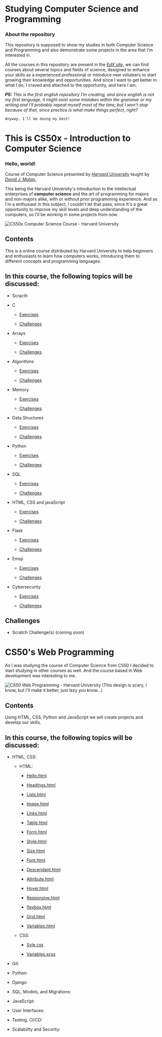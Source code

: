 # Studying Computer Science and Programming

### About the repository

This repository is supposed to show my studies in both Computer Science and Programming and also demonstrate some projects in the area that I'm interested in.

All the courses in this repository are present in the [*EdX site*](https://www.edx.org/), we can find courses about several topics and fields of science, designed to enhance your skills as a experienced professional or introduce new voluteers to start growing their knowledge and opportunities. And since I want to get better in what I do, I craved and attached to the opportunity, and here I am.

***PS:** This is the first english repository I'm creating, and since english is not my first language, it might exist some mistakes within the grammar or my writing and I'll probably repeat myself most of the time, but I won't stop because of that, since practice is what make things perfect, right?*

`Anyway, I'll be doing my best!`

# This is CS50x - Introduction to Computer Science

### Hello, world!

Course of Computer Science presented by [*Harvard University*](https://www.edx.org/school/harvardx) taught by [*David J. Malan.*](https://cs.harvard.edu/malan/) 

This being the Harvard University's introduction to the intellectual enterprises of **computer science** and the art of programming for majors and non-majors alike, with or without prior programming experience. And as I'm a enthusiast in this subject, I couldn't let that pass, since It's a great opportunity to improve my skill levels and deep understanding of the computers, so I'll be working in some projects from now.

![CS50x Computer Science Course - Harvard University](Images/CS50x%20Design.png)

## Contents

This is a online course distributed by Harvard University to help beginners and enthusiasts to learn how computers works, introducing them to different concepts and programming languages.

## In this course, the following topics will be discussed:

- Scracth

- C

   * [Exercises](CS50x%20-%20Introduction%20to%20Computer%20Science/Week%200%20-%20Scratch/)

   * [Challenges](CS50x%20-%20Introduction%20to%20Computer%20Science/Week%200%20-%20Scratch/)

- Arrays

   * [Exercises](CS50x%20-%20Introduction%20to%20Computer%20Science/Week%201%20-%20C/)

   * [Challenges](CS50x%20-%20Introduction%20to%20Computer%20Science/Week%201%20-%20C/)

- Algorithms

   * [Exercises](CS50x%20-%20Introduction%20to%20Computer%20Science/)

   * [Challenges](CS50x%20-%20Introduction%20to%20Computer%20Science/)

- Memory

   * [Exercises](CS50x%20-%20Introduction%20to%20Computer%20Science/)

   * [Challenges](CS50x%20-%20Introduction%20to%20Computer%20Science/)

- Data Structures

   * [Exercises](CS50x%20-%20Introduction%20to%20Computer%20Science/)

   * [Challenges](CS50x%20-%20Introduction%20to%20Computer%20Science/)

- Python

   * [Exercises](CS50x%20-%20Introduction%20to%20Computer%20Science/)

   * [Challenges](CS50x%20-%20Introduction%20to%20Computer%20Science/)

- SQL

   * [Exercises](CS50x%20-%20Introduction%20to%20Computer%20Science/)

   * [Challenges](CS50x%20-%20Introduction%20to%20Computer%20Science/)

- HTML, CSS and javaScript

   * [Exercises](CS50x%20-%20Introduction%20to%20Computer%20Science/)

   * [Challenges](CS50x%20-%20Introduction%20to%20Computer%20Science/)

- Flask

   * [Exercises](CS50x%20-%20Introduction%20to%20Computer%20Science/)

   * [Challenges](CS50x%20-%20Introduction%20to%20Computer%20Science/)

- Emoji

   * [Exercises](CS50x%20-%20Introduction%20to%20Computer%20Science/)

   * [Challenges](CS50x%20-%20Introduction%20to%20Computer%20Science/)

- Cybersecurity

   * [Exercises](CS50x%20-%20Introduction%20to%20Computer%20Science/)

   * [Challenges](CS50x%20-%20Introduction%20to%20Computer%20Science/)

## Challenges

- Scratch Challenge(s) (coming soon)

# CS50's Web Programming

As I was studying the course of Computer Science from CS50 I decided to start studying in other courses as well. And the course based in Web development was interesting to me.

![CS50 Web Programming - Harvard University](images/cs50-web-design.png)
(This design is scary, I know, but I'll make it better, just lazy you know...)

## Contents

Using HTML, CSS, Python and JavaScript we will create projects and develop our skills.

## In this course, the following topics will be discussed:

- HTML, CSS:

   * HTML:

      * [Hello.html](CS50's%20Web%20Programming/Lecture%201/HTML/hello.html)

      * [Headings.html](CS50's%20Web%20Programming/Lecture%201/HTML/heading.html)

      * [Lists.html](CS50's%20Web%20Programming/Lecture%201/HTML/lists.html)

      * [Image.html](CS50's%20Web%20Programming/Lecture%201/HTML/image.html)

      * [Links.html](CS50's%20Web%20Programming/Lecture%201/HTML/links.html)

      * [Table.html](CS50's%20Web%20Programming/Lecture%201/HTML/table.html)

      * [Form.html](CS50's%20Web%20Programming/Lecture%201/HTML/form.html)

      * [Style.html](CS50's%20Web%20Programming/Lecture%201/HTML/style.html)

      * [Size.html](CS50's%20Web%20Programming/Lecture%201/HTML/size.html)

      * [Font.html](CS50's%20Web%20Programming/Lecture%201/HTML/font.html)

      * [Descendant.html](CS50's%20Web%20Programming/Lecture%201/HTML/descendant.html)

      * [Attribute.html](CS50's%20Web%20Programming/Lecture%201/HTML/attribute.html)

      * [Hover.html](CS50's%20Web%20Programming/Lecture%201/HTML/hover.html)

      * [Responsive.html](CS50's%20Web%20Programming/Lecture%201/HTML/responsive.html)

      * [flexbox.html](CS50's%20Web%20Programming/Lecture%201/HTML/flexbox.html)

      * [Grid.html](CS50's%20Web%20Programming/Lecture%201/HTML/grid.html)

      * [Variables.html](CS50's%20Web%20Programming/Lecture%201/HTML/variables.html)

   * CSS:

      * [Syle.css](CS50's%20Web%20Programming/Lecture%201/CSS/style.css)

      * [Variables.scss](CS50's%20Web%20Programming/Lecture%201/CSS/variables.scss)

- Git:

- Python:

- Django:

- SQL, Models, and Migrations:

- JavaScript:

- User Interfaces:

- Testing, CI/CD:

- Scalability and Security: